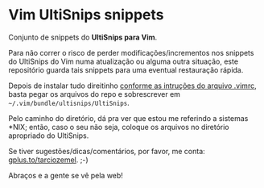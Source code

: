 Vim UltiSnips snippets
======

Conjunto de snippets do **UltiSnips para Vim**. 

Para não correr o risco de perder modificações/incrementos nos snippets do UltiSnips do Vim numa atualização ou alguma 
outra situação, este repositório guarda tais snippets para uma eventual restauração rápida.

Depois de instalar tudo direitinho [conforme as intruções do arquivo .vimrc](https://github.com/tarciozemel/.vimrc),
basta pegar os arquivos do repo e sobrescrever em `~/.vim/bundle/ultisnips/UltiSnips`.

Pelo caminho do diretório, dá pra ver que estou me referindo a sistemas \*NIX; então, caso o seu não seja, coloque os
arquivos no diretório apropriado do UltiSnips.

Se tiver sugestões/dicas/comentários, por favor, me conta: [gplus.to/tarciozemel](http://gplus.to/tarciozemel). ;-)

Abraços e a gente se vê pela web!
